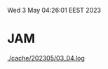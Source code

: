 Wed  3 May 04:26:01 EEST 2023
# JAM
<a href='./cache/202305/03_04.log'>./cache/202305/03_04.log</a>
